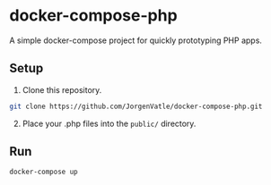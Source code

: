 # docker-compose-php
A simple docker-compose project for quickly prototyping PHP apps.

## Setup
1. Clone this repository.
```sh
git clone https://github.com/JorgenVatle/docker-compose-php.git
```

2. Place your .php files into the `public/` directory.

## Run
```sh
docker-compose up
```
